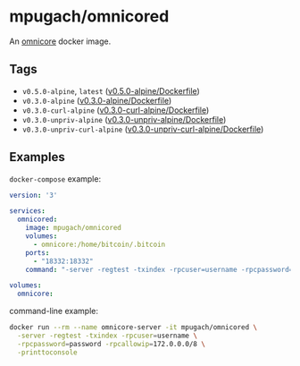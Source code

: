 # mpugach/omnicored

An [omnicore](https://github.com/OmniLayer/omnicore) docker image.

## Tags


- `v0.5.0-alpine`, `latest` ([v0.5.0-alpine/Dockerfile](https://github.com/mpugach/docker_omnicored/blob/master/v0.5.0-alpine/Dockerfile))
- `v0.3.0-alpine` ([v0.3.0-alpine/Dockerfile](https://github.com/mpugach/docker_omnicored/blob/master/v0.3.0-alpine/Dockerfile))
- `v0.3.0-curl-alpine` ([v0.3.0-curl-alpine/Dockerfile](https://github.com/mpugach/docker_omnicored/blob/master/v0.3.0-curl-alpine/Dockerfile))
- `v0.3.0-unpriv-alpine` ([v0.3.0-unpriv-alpine/Dockerfile](https://github.com/mpugach/docker_omnicored/blob/master/v0.3.0-unpriv-alpine/Dockerfile))
- `v0.3.0-unpriv-curl-alpine` ([v0.3.0-unpriv-curl-alpine/Dockerfile](https://github.com/mpugach/docker_omnicored/blob/master/v0.3.0-unpriv-curl-alpine/Dockerfile))

## Examples

`docker-compose` example:

```yml
version: '3'

services:
  omnicored:
    image: mpugach/omnicored
    volumes:
      - omnicore:/home/bitcoin/.bitcoin
    ports:
      - "18332:18332"
    command: "-server -regtest -txindex -rpcuser=username -rpcpassword=password -rpcallowip=172.0.0.0/8 -printtoconsole"

volumes:
  omnicore:
```

command-line example:

```sh
docker run --rm --name omnicore-server -it mpugach/omnicored \
  -server -regtest -txindex -rpcuser=username \
  -rpcpassword=password -rpcallowip=172.0.0.0/8 \
  -printtoconsole
```
